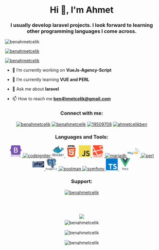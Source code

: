 <h1 align="center">Hi 👋, I'm Ahmet</h1>
<h3 align="center">I usually develop laravel projects. I look forward to learning other programming languages I come across.</h3>

<p align="left"> <img src="https://komarev.com/ghpvc/?username=benahmetcelik&label=Profile%20views&color=0e75b6&style=flat" alt="benahmetcelik" /> </p>

<p align="left"> <a href="https://github.com/ryo-ma/github-profile-trophy"><img src="https://github-profile-trophy.vercel.app/?username=benahmetcelik" alt="benahmetcelik" /></a> </p>

<p align="left"> <a href="https://twitter.com/benahmetcelik" target="blank"><img src="https://img.shields.io/twitter/follow/benahmetcelik?logo=twitter&style=for-the-badge" alt="benahmetcelik" /></a> </p>

- 🔭 I’m currently working on **VueJs-Agency-Script**

- 🌱 I’m currently learning **VUE and PERL**

- 💬 Ask me about **laravel**

- 📫 How to reach me **ben4hmetcelik@gmail.com**

<h3 align="center">Connect with me:</h3>
<p align="center">
<a href="https://twitter.com/benahmetcelik" target="blank"><img align="center" src="https://raw.githubusercontent.com/rahuldkjain/github-profile-readme-generator/master/src/images/icons/Social/twitter.svg" alt="benahmetcelik" height="30" width="40" /></a>
<a href="https://linkedin.com/in/benahmetcelik" target="blank"><img align="center" src="https://raw.githubusercontent.com/rahuldkjain/github-profile-readme-generator/master/src/images/icons/Social/linked-in-alt.svg" alt="benahmetcelik" height="30" width="40" /></a>
<a href="https://stackoverflow.com/users/19509708" target="blank"><img align="center" src="https://raw.githubusercontent.com/rahuldkjain/github-profile-readme-generator/master/src/images/icons/Social/stack-overflow.svg" alt="19509708" height="30" width="40" /></a>
<a href="https://instagram.com/ahmetcelikben" target="blank"><img align="center" src="https://raw.githubusercontent.com/rahuldkjain/github-profile-readme-generator/master/src/images/icons/Social/instagram.svg" alt="ahmetcelikben" height="30" width="40" /></a>
</p>

<h3 align="center">Languages and Tools:</h3>
<p align="center"> <a href="https://getbootstrap.com" target="_blank" rel="noreferrer"> <img src="https://raw.githubusercontent.com/devicons/devicon/master/icons/bootstrap/bootstrap-plain-wordmark.svg" alt="bootstrap" width="40" height="40"/> </a> <a href="https://codeigniter.com" target="_blank" rel="noreferrer"> <img src="https://cdn.worldvectorlogo.com/logos/codeigniter.svg" alt="codeigniter" width="40" height="40"/> </a> <a href="https://www.docker.com/" target="_blank" rel="noreferrer"> <img src="https://raw.githubusercontent.com/devicons/devicon/master/icons/docker/docker-original-wordmark.svg" alt="docker" width="40" height="40"/> </a> <a href="https://www.w3.org/html/" target="_blank" rel="noreferrer"> <img src="https://raw.githubusercontent.com/devicons/devicon/master/icons/html5/html5-original-wordmark.svg" alt="html5" width="40" height="40"/> </a> <a href="https://developer.mozilla.org/en-US/docs/Web/JavaScript" target="_blank" rel="noreferrer"> <img src="https://raw.githubusercontent.com/devicons/devicon/master/icons/javascript/javascript-original.svg" alt="javascript" width="40" height="40"/> </a> <a href="https://laravel.com/" target="_blank" rel="noreferrer"> <img src="https://raw.githubusercontent.com/devicons/devicon/master/icons/laravel/laravel-plain-wordmark.svg" alt="laravel" width="40" height="40"/> </a> <a href="https://mariadb.org/" target="_blank" rel="noreferrer"> <img src="https://www.vectorlogo.zone/logos/mariadb/mariadb-icon.svg" alt="mariadb" width="40" height="40"/> </a> <a href="https://www.mysql.com/" target="_blank" rel="noreferrer"> <img src="https://raw.githubusercontent.com/devicons/devicon/master/icons/mysql/mysql-original-wordmark.svg" alt="mysql" width="40" height="40"/> </a> <a href="https://www.perl.org/" target="_blank" rel="noreferrer"> <img src="https://api.iconify.design/logos-perl.svg" alt="perl" width="40" height="40"/> </a> <a href="https://www.php.net" target="_blank" rel="noreferrer"> <img src="https://raw.githubusercontent.com/devicons/devicon/master/icons/php/php-original.svg" alt="php" width="40" height="40"/> </a> <a href="https://www.postgresql.org" target="_blank" rel="noreferrer"> <img src="https://raw.githubusercontent.com/devicons/devicon/master/icons/postgresql/postgresql-original-wordmark.svg" alt="postgresql" width="40" height="40"/> </a> <a href="https://postman.com" target="_blank" rel="noreferrer"> <img src="https://www.vectorlogo.zone/logos/getpostman/getpostman-icon.svg" alt="postman" width="40" height="40"/> </a> <a href="https://symfony.com" target="_blank" rel="noreferrer"> <img src="https://symfony.com/logos/symfony_black_03.svg" alt="symfony" width="40" height="40"/> </a> <a href="https://www.typescriptlang.org/" target="_blank" rel="noreferrer"> <img src="https://raw.githubusercontent.com/devicons/devicon/master/icons/typescript/typescript-original.svg" alt="typescript" width="40" height="40"/> </a> <a href="https://vuejs.org/" target="_blank" rel="noreferrer"> <img src="https://raw.githubusercontent.com/devicons/devicon/master/icons/vuejs/vuejs-original-wordmark.svg" alt="vuejs" width="40" height="40"/> </a> </p>

<h3 align="center">Support:</h3>
<p align="center"><a href="https://www.buymeacoffee.com/benahmetcelik"> <img align="center" src="https://cdn.buymeacoffee.com/buttons/v2/default-yellow.png" height="50" width="210" alt="benahmetcelik" /></a></p><br><br>

<p align="center">
  <img src="https://github-readme-stats.vercel.app/api?username=benahmetcelik&theme=codeSTACKr">
  <br>
  <img align="center" src="https://github-readme-stats.vercel.app/api/top-langs?username=benahmetcelik&show_icons=true&locale=en&layout=compact" alt="benahmetcelik" />
  </p>
  <p align="center">
<img align="center" src="https://github-readme-stats.vercel.app/api?username=benahmetcelik&show_icons=true&locale=en" alt="benahmetcelik" />
 </p>
 <p align="center">
<img align="center" src="https://github-readme-streak-stats.herokuapp.com/?user=benahmetcelik&" alt="benahmetcelik" /></p>

  
              
